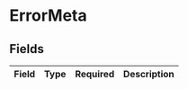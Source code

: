 # ErrorMeta


## Fields

| Field       | Type        | Required    | Description |
| ----------- | ----------- | ----------- | ----------- |